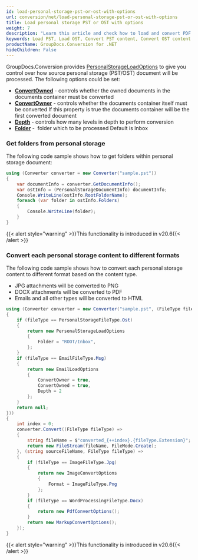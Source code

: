 ```yaml
---
id: load-personal-storage-pst-or-ost-with-options
url: conversion/net/load-personal-storage-pst-or-ost-with-options
title: Load personal storage PST or OST with options
weight: 7
description: "Learn this article and check how to load and convert PDF documents with advanced options using GroupDocs.Conversion for .NET API."
keywords: Load PST, Load OST, Convert PST content, Convert OST content
productName: GroupDocs.Conversion for .NET
hideChildren: False
---
```

GroupDocs.Conversion provides [PersonalStorageLoadOptions](https://apireference.groupdocs.com/conversion/net/groupdocs.conversion.options.load/personalstorageloadoptions) to give you control over how source personal storage (PST/OST) document will be processed. The following options could be set:

*   **[ConvertOwned](https://apireference.groupdocs.com/conversion/net/groupdocs.conversion.options.load/personalstorageloadoptions/properties/convertowned)** - controls whether the owned documents in the documents container must be converted
*   **[ConvertOwner](https://apireference.groupdocs.com/conversion/net/groupdocs.conversion.options.load/personalstorageloadoptions/properties/convertowner)** - controls whether the documents container itself must be converted If this property is true the documents container will be the first converted document  
*   **[Depth](https://apireference.groupdocs.com/conversion/net/groupdocs.conversion.options.load/personalstorageloadoptions/properties/depth)** - controls how many levels in depth to perform conversion
*   **[Folder](https://apireference.groupdocs.com/conversion/net/groupdocs.conversion.options.load/personalstorageloadoptions/properties/folder)** -  folder which to be processed Default is Inbox

### Get folders from personal storage

The following code sample shows how to get folders within personal storage document:

```csharp
using (Converter converter = new Converter("sample.pst"))
{
    var documentInfo = converter.GetDocumentInfo();
    var ostInfo = (PersonalStorageDocumentInfo) documentInfo;
    Console.WriteLine(ostInfo.RootFolderName);
    foreach (var folder in ostInfo.Folders)
    {
        Console.WriteLine(folder);
    }
}
```

{{< alert style="warning" >}}This functionality is introduced in v20.6{{< /alert >}}

### Convert each personal storage content to different formats

The following code sample shows how to convert each personal storage content to different format based on the content type.  

*   JPG attachments will be converted to PNG
*   DOCX attachments will be converted to PDF
*   Emails and all other types will be converted to HTML


```csharp
using (Converter converter = new Converter("sample.pst", (FileType fileType) =>
{
    if (fileType == PersonalStorageFileType.Ost)
    {
        return new PersonalStorageLoadOptions
        {
            Folder = "ROOT/Inbox",
        };
    }
    if (fileType == EmailFileType.Msg)
    {
        return new EmailLoadOptions
        {
            ConvertOwner = true,
            ConvertOwned = true,
            Depth = 2
        };
    }
    return null;
}))
{
    int index = 0;
    converter.Convert((FileType fileType) =>
    {
        string fileName = $"converted_{++index}.{fileType.Extension}";
        return new FileStream(fileName, FileMode.Create);
    }, (string sourceFileName, FileType fileType) =>
    {
        if (fileType == ImageFileType.Jpg)
        {
            return new ImageConvertOptions
            {
                Format = ImageFileType.Png
            };
        }
        if (fileType == WordProcessingFileType.Docx)
        {
            return new PdfConvertOptions();
        }
        return new MarkupConvertOptions();
    });
}
```

{{< alert style="warning" >}}This functionality is introduced in v20.6{{< /alert >}}
